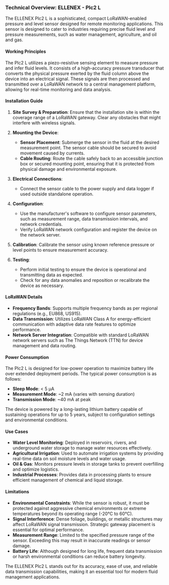 ### Technical Overview: ELLENEX - Plc2 L

The ELLENEX Plc2 L is a sophisticated, compact LoRaWAN-enabled pressure and level sensor designed for remote monitoring applications. This sensor is designed to cater to industries requiring precise fluid level and pressure measurements, such as water management, agriculture, and oil and gas.

#### Working Principles

The Plc2 L utilizes a piezo-resistive sensing element to measure pressure and infer fluid levels. It consists of a high-accuracy pressure transducer that converts the physical pressure exerted by the fluid column above the device into an electrical signal. These signals are then processed and transmitted over a LoRaWAN network to a central management platform, allowing for real-time monitoring and data analysis.

#### Installation Guide

1. **Site Survey & Preparation**: Ensure that the installation site is within the coverage range of a LoRaWAN gateway. Clear any obstacles that might interfere with wireless signals.

2. **Mounting the Device**: 
   - **Sensor Placement**: Submerge the sensor in the fluid at the desired measurement point. The sensor cable should be secured to avoid movement caused by currents.
   - **Cable Routing**: Route the cable safely back to an accessible junction box or secured mounting point, ensuring that it is protected from physical damage and environmental exposure.

3. **Electrical Connections**:
   - Connect the sensor cable to the power supply and data logger if used outside standalone operation.

4. **Configuration**: 
   - Use the manufacturer's software to configure sensor parameters, such as measurement range, data transmission intervals, and network credentials.
   - Verify LoRaWAN network configuration and register the device on the network server.

5. **Calibration**: Calibrate the sensor using known reference pressure or level points to ensure measurement accuracy.

6. **Testing**: 
   - Perform initial testing to ensure the device is operational and transmitting data as expected.
   - Check for any data anomalies and reposition or recalibrate the device as necessary.

#### LoRaWAN Details

- **Frequency Bands**: Supports multiple frequency bands as per regional regulations (e.g., EU868, US915).
- **Data Transmission**: Utilizes LoRaWAN Class A for energy-efficient communication with adaptive data rate features to optimize performance.
- **Network Server Integration**: Compatible with standard LoRaWAN network servers such as The Things Network (TTN) for device management and data routing.

#### Power Consumption

The Plc2 L is designed for low-power operation to maximize battery life over extended deployment periods. The typical power consumption is as follows:

- **Sleep Mode**: < 5 µA
- **Measurement Mode**: ~2 mA (varies with sensing duration)
- **Transmission Mode**: ~40 mA at peak

The device is powered by a long-lasting lithium battery capable of sustaining operations for up to 5 years, subject to configuration settings and environmental conditions.

#### Use Cases

- **Water Level Monitoring**: Deployed in reservoirs, rivers, and underground water storage to manage water resources effectively.
- **Agricultural Irrigation**: Used to automate irrigation systems by providing real-time data on soil moisture levels and water usage.
- **Oil & Gas**: Monitors pressure levels in storage tanks to prevent overfilling and optimize logistics.
- **Industrial Processes**: Provides data in processing plants to ensure efficient management of chemical and liquid storage.

#### Limitations

- **Environmental Constraints**: While the sensor is robust, it must be protected against aggressive chemical environments or extreme temperatures beyond its operating range (-20°C to 60°C).
- **Signal Interference**: Dense foliage, buildings, or metallic structures may affect LoRaWAN signal transmission. Strategic gateway placement is essential for optimal performance.
- **Measurement Range**: Limited to the specified pressure range of the sensor. Exceeding this may result in inaccurate readings or sensor damage.
- **Battery Life**: Although designed for long life, frequent data transmission or harsh environmental conditions can reduce battery longevity.

The ELLENEX Plc2 L stands out for its accuracy, ease of use, and reliable data transmission capabilities, making it an essential tool for modern fluid management applications.